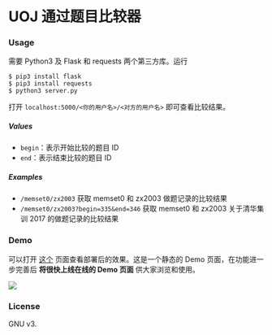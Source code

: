 # UOJ 通过题目比较器

### Usage

需要 Python3 及 Flask 和 requests 两个第三方库。运行

```
$ pip3 install flask
$ pip3 install requests
$ python3 server.py
```

打开 `localhost:5000/<你的用户名>/<对方的用户名>` 即可查看比较结果。

##### Values

* `begin`：表示开始比较的题目 ID
* `end`：表示结束比较的题目 ID

##### Examples

* `/memset0/zx2003` 获取 memset0 和 zx2003 做题记录的比较结果
* `/memset0/zx2003?begin=335&end=346` 获取 memset0 和 zx2003 关于清华集训 2017 的做题记录的比较结果

### Demo 

可以打开 [这个](https://memset0.github.io/uoj-ac-compare/demo.htm) 页面查看部署后的效果。这是一个静态的 Demo 页面，在功能进一步完善后 **将很快上线在线的 Demo 页面** 供大家浏览和使用。

![](https://memset0.github.io/uoj-ac-compare/demo.png)

### License

GNU v3.